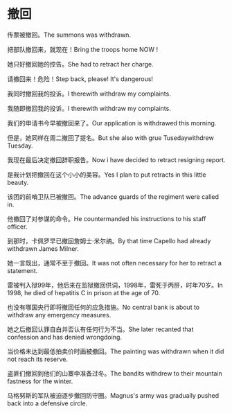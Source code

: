 # 撤回

<p><span class="chinese">传票被撤回。</span><span class="english">The summons was withdrawn.</span></p>

<p><span class="chinese">把部队撤回来，就现在！</span><span class="english">Bring the troops home NOW !</span></p>

<p><span class="chinese">她只好撤回她的控告。</span><span class="english">She had to retract her charge.</span></p>

<p><span class="chinese">请撤回来！危险！</span><span class="english">Step back, please! It's dangerous!</span></p>

<p><span class="chinese">我同时撤回我的投诉。</span><span class="english">I therewith withdraw my complaints.</span></p>

<p><span class="chinese">我随即撤回我的投诉。</span><span class="english">I therewith withdraw my complaints.</span></p>

<p><span class="chinese">我们的申请书今早被撤回来了。</span><span class="english">Our application is withdrawed this morning.</span></p>

<p><span class="chinese">但是，她同样在周二撤回了提名。</span><span class="english">But she also with grue Tusedaywithdrew Tuesday.</span></p>

<p><span class="chinese">我现在最后决定撤回辞职报告。</span><span class="english">Now i have decided to retract resigning report.</span></p>

<p><span class="chinese">是我计划把撤回在这个小小的美容。</span><span class="english">Yes I plan to put retracts in this little beauty.</span></p>

<p><span class="chinese">该团的前哨卫队已被撤回。</span><span class="english">The advance guards of the regiment were called in.</span></p>

<p><span class="chinese">他撤回了对参谋的命令。</span><span class="english">He countermanded his instructions to his staff officer.</span></p>

<p><span class="chinese">到那时，卡佩罗早已撤回詹姆士·米尔纳。</span><span class="english">By that time Capello had already withdrawn James Milner.</span></p>

<p><span class="chinese">她一言既出，通常不至于撤回。</span><span class="english">It was not often necessary for her to retract a statement.</span></p>

<p><span class="chinese">雷被判入狱99年，他后来在监狱撤回供词，1998年，雷死于丙肝，时年70岁。</span><span class="english">In 1998, he died of hepatitis C in prison at the age of 70.</span></p>

<p><span class="chinese">也没有哪国央行即将撤回任何的应急措施。</span><span class="english">No central bank is about to withdraw any emergency measures.</span></p>

<p><span class="chinese">她之后撤回认罪自白并否认有任何行为不当。</span><span class="english">She later recanted that confession and has denied wrongdoing.</span></p>

<p><span class="chinese">当价格未达到最低拍卖价时画被撤回。</span><span class="english">The painting was withdrawn when it did not reach its reserve.</span></p>

<p><span class="chinese">盗匪们撤回到他们的山寨中准备过冬。</span><span class="english">The bandits withdrew to their mountain fastness for the winter.</span></p>

<p><span class="chinese">马格努斯的军队被迫逐步撤回防守圈。</span><span class="english">Magnus's army was gradually pushed back into a defensive circle.</span></p>

